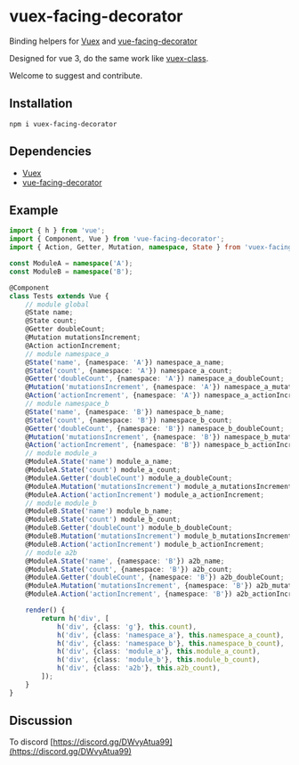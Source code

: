 # vuex-facing-decorator

Binding helpers for [Vuex](https://github.com/vuejs/vuex)
and [vue-facing-decorator](https://github.com/facing-dev/vue-facing-decorator)

Designed for vue 3, do the same work like [vuex-class](https://github.com/ktsn/vuex-class).

Welcome to suggest and contribute.

## Installation

```shell
npm i vuex-facing-decorator
```

## Dependencies

- [Vuex](https://github.com/vuejs/vuex)
- [vue-facing-decorator](https://github.com/facing-dev/vue-facing-decorator)

## Example

```typescript
import { h } from 'vue';
import { Component, Vue } from 'vue-facing-decorator';
import { Action, Getter, Mutation, namespace, State } from 'vuex-facing-decorator';

const ModuleA = namespace('A');
const ModuleB = namespace('B');

@Component
class Tests extends Vue {
    // module global
    @State name;
    @State count;
    @Getter doubleCount;
    @Mutation mutationsIncrement;
    @Action actionIncrement;
    // module namespace_a
    @State('name', {namespace: 'A'}) namespace_a_name;
    @State('count', {namespace: 'A'}) namespace_a_count;
    @Getter('doubleCount', {namespace: 'A'}) namespace_a_doubleCount;
    @Mutation('mutationsIncrement', {namespace: 'A'}) namespace_a_mutationsIncrement;
    @Action('actionIncrement', {namespace: 'A'}) namespace_a_actionIncrement;
    // module namespace_b
    @State('name', {namespace: 'B'}) namespace_b_name;
    @State('count', {namespace: 'B'}) namespace_b_count;
    @Getter('doubleCount', {namespace: 'B'}) namespace_b_doubleCount;
    @Mutation('mutationsIncrement', {namespace: 'B'}) namespace_b_mutationsIncrement;
    @Action('actionIncrement', {namespace: 'B'}) namespace_b_actionIncrement;
    // module module_a
    @ModuleA.State('name') module_a_name;
    @ModuleA.State('count') module_a_count;
    @ModuleA.Getter('doubleCount') module_a_doubleCount;
    @ModuleA.Mutation('mutationsIncrement') module_a_mutationsIncrement;
    @ModuleA.Action('actionIncrement') module_a_actionIncrement;
    // module module_b
    @ModuleB.State('name') module_b_name;
    @ModuleB.State('count') module_b_count;
    @ModuleB.Getter('doubleCount') module_b_doubleCount;
    @ModuleB.Mutation('mutationsIncrement') module_b_mutationsIncrement;
    @ModuleB.Action('actionIncrement') module_b_actionIncrement;
    // module a2b
    @ModuleA.State('name', {namespace: 'B'}) a2b_name;
    @ModuleA.State('count', {namespace: 'B'}) a2b_count;
    @ModuleA.Getter('doubleCount', {namespace: 'B'}) a2b_doubleCount;
    @ModuleA.Mutation('mutationsIncrement', {namespace: 'B'}) a2b_mutationsIncrement;
    @ModuleA.Action('actionIncrement', {namespace: 'B'}) a2b_actionIncrement;

    render() {
        return h('div', [
            h('div', {class: 'g'}, this.count),
            h('div', {class: 'namespace_a'}, this.namespace_a_count),
            h('div', {class: 'namespace_b'}, this.namespace_b_count),
            h('div', {class: 'module_a'}, this.module_a_count),
            h('div', {class: 'module_b'}, this.module_b_count),
            h('div', {class: 'a2b'}, this.a2b_count),
        ]);
    }
}
```

## Discussion

To discord [https://discord.gg/DWvyAtua99](https://discord.gg/DWvyAtua99)
